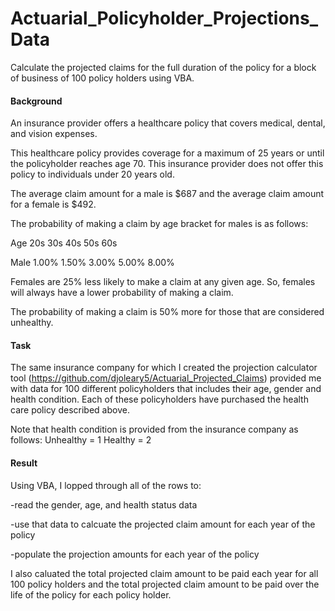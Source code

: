 # Actuarial_Policyholder_Projections_Data
Calculate the projected claims for the full duration of the policy for a block of business of 100 policy holders using VBA.

#### Background
An insurance provider offers a healthcare policy that covers medical, dental, and vision expenses.

This healthcare policy provides coverage for a maximum of 25 years or until the policyholder reaches age 70. This insurance provider does not offer this policy to individuals under 20 years old.

The average claim amount for a male is $687 and the average claim amount for a female is $492.

The probability of making a claim by age bracket for males is as follows:

Age   20s     30s     40s     50s     60s

Male  1.00%   1.50%   3.00%   5.00%   8.00%

Females are 25% less likely to make a claim at any given age. So, females will always have a lower probability of making a claim.

The probability of making a claim is 50% more for those that are considered unhealthy.

#### Task
The same insurance company for which I created the projection calculator tool (https://github.com/djoleary5/Actuarial_Projected_Claims) provided me with data for 100 different policyholders that includes their age, gender and health condition. Each of these policyholders have purchased the health care policy described above.

Note that health condition is provided from the insurance company as follows:
Unhealthy = 1
Healthy = 2

#### Result
Using VBA, I lopped through all of the rows to:

  -read the gender, age, and health status data
  
  -use that data to calcuate the projected claim amount for each year of the policy
  
  -populate the projection amounts for each year of the policy
  
I also caluated the total projected claim amount to be paid each year for all 100 policy holders and the total projected claim amount to be paid over the life of the policy for each policy holder.
